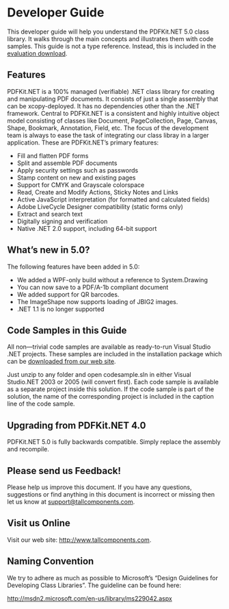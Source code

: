 # Developer Guide

This developer guide will help you understand the PDFKit.NET 5.0 class library. It walks through the main concepts and illustrates them with code samples. This guide is not a type reference. Instead, this is included in the <a href="http://www.tallcomponents.com/pdfkit/download" title="Optional alternate text">evaluation download</a>.



## Features

PDFKit.NET is a 100% managed (verifiable) .NET class library for creating and manipulating PDF documents. It consists of just a single assembly that can be xcopy-deployed. It has no dependencies other than the .NET framework. Central to PDFKit.NET is a consistent and highly intuitive object model consisting of classes like Document, PageCollection, Page, Canvas, Shape, Bookmark, Annotation, Field, etc. The focus of the development team is always to ease the task of integrating our class libray in a larger application. These are PDFKit.NET’s primary features:
&nbsp;<ul><li>
Fill and flatten PDF forms</li><li>
Split and assemble PDF documents</li><li>
Apply security settings such as passwords</li><li>
Stamp content on new and existing pages</li><li>
Support for CMYK and Grayscale colorspace</li><li>
Read, Create and Modify Actions, Sticky Notes and Links</li><li>
Active JavaScript interpretation (for formatted and calculated fields)</li><li>
Adobe LiveCycle Designer compatibility (static forms only)</li><li>
Extract and search text</li><li>
Digitally signing and verification</li><li>
Native .NET 2.0 support, including 64-bit support</li></ul>

## What’s new in 5.0?

The following features have been added in 5.0:
&nbsp;<ul><li>
We added a WPF-only build without a reference to System.Drawing</li><li>
You can now save to a PDF/A-1b compliant document</li><li>
We added support for QR barcodes.</li><li>
The ImageShape now supports loading of JBIG2 images.</li><li>
.NET 1.1 is no longer supported</li></ul>

## Code Samples in this Guide

All non—trivial code samples are available as ready-to-run Visual Studio .NET projects. These samples are included in the installation package which can be <a href="http://www.tallcomponents.com/pdfkit/download" title="Optional alternate text">downloaded from our web site</a>.


Just unzip to any folder and open codesample.sln in either Visual Studio.NET 2003 or 2005 (will convert first). Each code sample is available as a separate project inside this solution. If the code sample is part of the solution, the name of the corresponding project is included in the caption line of the code sample.



## Upgrading from PDFKit.NET 4.0

PDFKit.NET 5.0 is fully backwards compatible. Simply replace the assembly and recompile.



## Please send us Feedback!

Please help us improve this document. If you have any questions, suggestions or find anything in this document is incorrect or missing then let us know at <a href="mailto:support@tallcomponents.com">support@tallcomponents.com</a>.



## Visit us Online

Visit our web site: <a href="http://www.tallcomponents.com" title="Optional alternate text">http://www.tallcomponents.com</a>.



## Naming Convention

We try to adhere as much as possible to Microsoft’s “Design Guidelines for Developing Class Libraries”. The guideline can be found here:


<a href="http://msdn2.microsoft.com/en-us/library/ms229042.aspx" title="Optional alternate text">http://msdn2.microsoft.com/en-us/library/ms229042.aspx</a>
